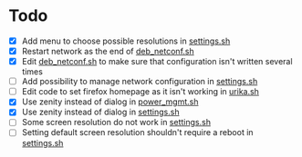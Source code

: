 # Todo

- [X] Add menu to choose possible resolutions in [settings.sh](../master/bin/settings.sh)
- [X] Restart network as the end of [deb_netconf.sh](../master/util/deb_netconf.sh)
- [X] Edit [deb_netconf.sh](../master/util/deb_netconf.sh) to make sure that configuration isn't written several times
- [ ] Add possibility to manage network configuration in [settings.sh](../master/bin/settings.sh)
- [ ] Edit code to set firefox homepage as it isn't working in [urika.sh](urika.sh)
- [X] Use zenity instead of dialog in [power_mgmt.sh](../master/bin/power_mgmt.sh)
- [X] Use zenity instead of dialog in [settings.sh](../master/bin/settings.sh)
- [ ] Some screen resolution do not work in [settings.sh](../master/bin/settings.sh)
- [ ] Setting default screen resolution shouldn't require a reboot in [settings.sh](../master/bin/settings.sh)
